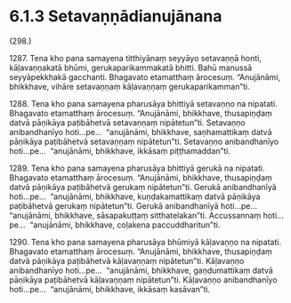 # 6.1.3 Setavaṇṇādianujānana

(298.)

1287\. Tena kho pana samayena titthiyānaṃ seyyāyo setavaṇṇā honti, kāḷavaṇṇakatā bhūmi, gerukaparikammakatā bhitti. Bahū manussā seyyāpekkhakā gacchanti. Bhagavato etamatthaṃ ārocesuṃ. “Anujānāmi, bhikkhave, vihāre setavaṇṇaṃ kāḷavaṇṇaṃ gerukaparikamman”ti.

1288\. Tena kho pana samayena pharusāya bhittiyā setavaṇṇo na nipatati. Bhagavato etamatthaṃ ārocesuṃ. “Anujānāmi, bhikkhave, thusapiṇḍaṃ datvā pāṇikāya paṭibāhetvā setavaṇṇaṃ nipātetun”ti. Setavaṇṇo anibandhanīyo hoti…pe…  “anujānāmi, bhikkhave, saṇhamattikaṃ datvā pāṇikāya paṭibāhetvā setavaṇṇaṃ nipātetun”ti. Setavaṇṇo anibandhanīyo hoti…pe…  “anujānāmi, bhikkhave, ikkāsaṃ piṭṭhamaddan”ti.

1289\. Tena kho pana samayena pharusāya bhittiyā gerukā na nipatati. Bhagavato etamatthaṃ ārocesuṃ. “Anujānāmi, bhikkhave, thusapiṇḍaṃ datvā pāṇikāya paṭibāhetvā gerukaṃ nipātetun”ti. Gerukā anibandhanīyā hoti…pe…  “anujānāmi, bhikkhave, kuṇḍakamattikaṃ datvā pāṇikāya paṭibāhetvā gerukaṃ nipātetun”ti. Gerukā anibandhanīyā hoti…pe…  “anujānāmi, bhikkhave, sāsapakuṭṭaṃ sitthatelakan”ti. Accussannaṃ hoti…pe…  “anujānāmi, bhikkhave, coḷakena paccuddharitun”ti.

1290\. Tena kho pana samayena pharusāya bhūmiyā kāḷavaṇṇo na nipatati. Bhagavato etamatthaṃ ārocesuṃ. “Anujānāmi, bhikkhave, thusapiṇḍaṃ datvā pāṇikāya paṭibāhetvā kāḷavaṇṇaṃ nipātetun”ti. Kāḷavaṇṇo anibandhanīyo hoti…pe…  “anujānāmi, bhikkhave, gaṇḍumattikaṃ datvā pāṇikāya paṭibāhetvā kāḷavaṇṇaṃ nipātetun”ti. Kāḷavaṇṇo anibandhanīyo hoti…pe…  “anujānāmi, bhikkhave, ikkāsaṃ kasāvan”ti.
